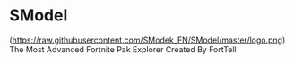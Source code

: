 # SModel
(https://raw.githubusercontent.com/SModek_FN/SModel/master/logo.png)
The Most Advanced Fortnite Pak Explorer Created By FortTell
